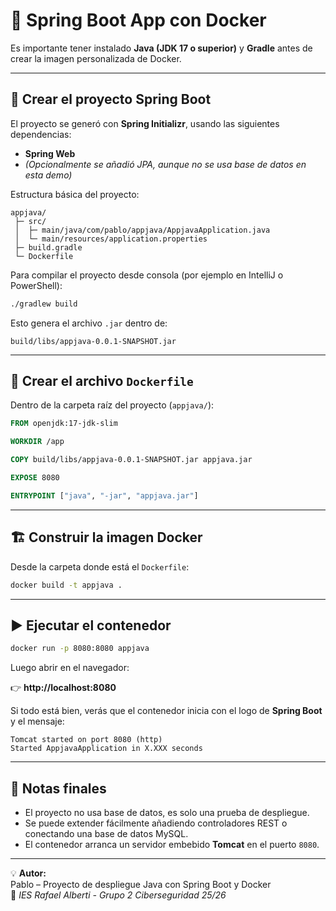 # 🚀 Spring Boot App con Docker

Es importante tener instalado **Java (JDK 17 o superior)** y **Gradle** antes de crear la imagen personalizada de Docker.

---

## 🧱 Crear el proyecto Spring Boot

El proyecto se generó con **Spring Initializr**, usando las siguientes dependencias:
- **Spring Web**
- *(Opcionalmente se añadió JPA, aunque no se usa base de datos en esta demo)*

Estructura básica del proyecto:

```
appjava/
 ├─ src/
 │  ├─ main/java/com/pablo/appjava/AppjavaApplication.java
 │  └─ main/resources/application.properties
 ├─ build.gradle
 └─ Dockerfile
```

Para compilar el proyecto desde consola (por ejemplo en IntelliJ o PowerShell):

```bash
./gradlew build
```

Esto genera el archivo `.jar` dentro de:

```
build/libs/appjava-0.0.1-SNAPSHOT.jar
```

---

## 🐳 Crear el archivo `Dockerfile`

Dentro de la carpeta raíz del proyecto (`appjava/`):

```dockerfile
FROM openjdk:17-jdk-slim

WORKDIR /app

COPY build/libs/appjava-0.0.1-SNAPSHOT.jar appjava.jar

EXPOSE 8080

ENTRYPOINT ["java", "-jar", "appjava.jar"]
```

---

## 🏗️ Construir la imagen Docker

Desde la carpeta donde está el `Dockerfile`:

```bash
docker build -t appjava .
```

---

## ▶️ Ejecutar el contenedor

```bash
docker run -p 8080:8080 appjava
```

Luego abrir en el navegador:

👉 **http://localhost:8080**

Si todo está bien, verás que el contenedor inicia con el logo de **Spring Boot** y el mensaje:

```
Tomcat started on port 8080 (http)
Started AppjavaApplication in X.XXX seconds
```

---

## 🧾 Notas finales

- El proyecto no usa base de datos, es solo una prueba de despliegue.
- Se puede extender fácilmente añadiendo controladores REST o conectando una base de datos MySQL.
- El contenedor arranca un servidor embebido **Tomcat** en el puerto `8080`.

---

💡 **Autor:**  
Pablo – Proyecto de despliegue Java con Spring Boot y Docker  
🧰 *IES Rafael Alberti - Grupo 2 Ciberseguridad 25/26*
